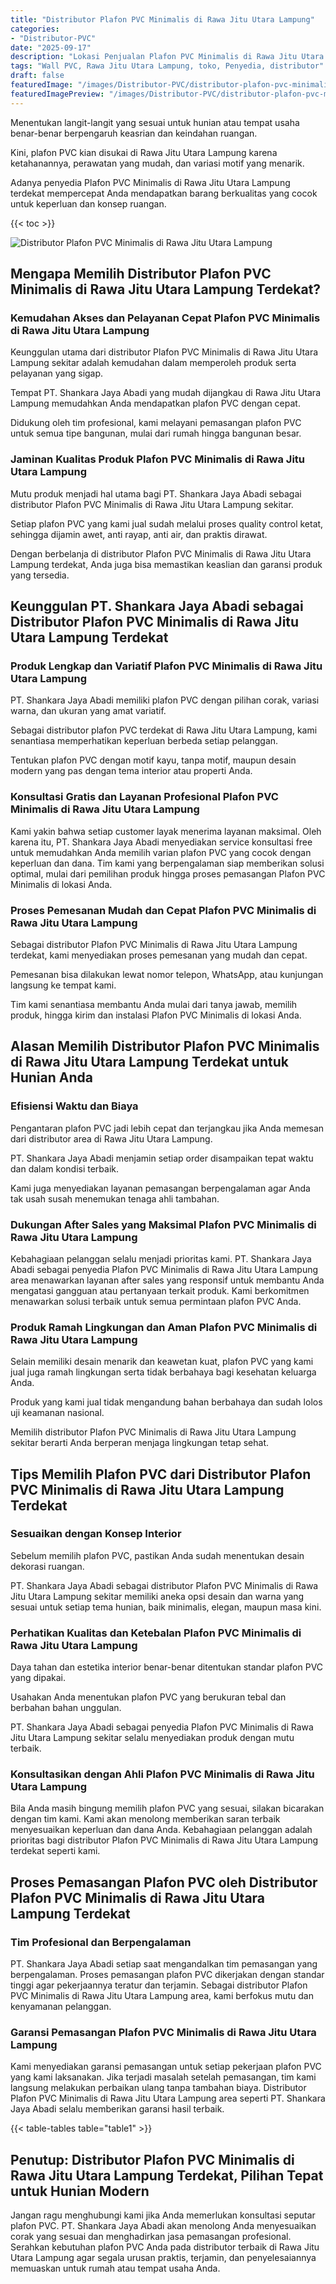 ```yaml
---
title: "Distributor Plafon PVC Minimalis di Rawa Jitu Utara Lampung"
categories:
- "Distributor-PVC"
date: "2025-09-17"
description: "Lokasi Penjualan Plafon PVC Minimalis di Rawa Jitu Utara Lampung untuk rumah, kantor, dan ritel. Panel unggulan, variasi motif, variasi warna menarik, dengan jasa penempatan dikerjakan oleh teknisi profesional serta garansi resmi!|Jasa distribusi Plafon PVC Minimalis di Rawa Jitu Utara Lampung bagi kebutuhan rumah, perkantoran, atau toko, dengan produk unggulan dan instalasi oleh tim berpengalaman serta jaminan resmi.|Pilihan Plafon PVC Minimalis di Rawa Jitu Utara Lampung yang terbukti bagi hunian, office, dan gerai, bersama material berkualitas dan instalasi ditangani oleh tim berpengalaman dan kepastian resmi.|Distribusi Plafon PVC Minimalis di Rawa Jitu Utara Lampung bagi hunian, kantor, dan gerai, beserta material unggulan dan pemasangan dikerjakan oleh tenaga ahli berpengalaman, disertai dengan garansi resmi.}"
tags: "Wall PVC, Rawa Jitu Utara Lampung, toko, Penyedia, distributor"
draft: false
featuredImage: "/images/Distributor-PVC/distributor-plafon-pvc-minimalis-di-rawa-jitu-utara-lampung.png"
featuredImagePreview: "/images/Distributor-PVC/distributor-plafon-pvc-minimalis-di-rawa-jitu-utara-lampung.png"
---
```


Menentukan langit-langit yang sesuai untuk hunian atau tempat usaha benar-benar berpengaruh keasrian dan keindahan ruangan.

Kini, plafon PVC kian disukai di Rawa Jitu Utara Lampung karena ketahanannya, perawatan yang mudah, dan variasi motif yang menarik.

Adanya penyedia Plafon PVC Minimalis di Rawa Jitu Utara Lampung terdekat mempercepat Anda mendapatkan barang berkualitas yang cocok untuk keperluan dan konsep ruangan.

{{< toc >}}

![Distributor Plafon PVC Minimalis di Rawa Jitu Utara Lampung](/images/Distributor-PVC/Distributor-Plafon-PVC-Minimalis-di-Rawa-Jitu-Utara-Lampung.png)

## Mengapa Memilih Distributor Plafon PVC Minimalis di Rawa Jitu Utara Lampung Terdekat?

### Kemudahan Akses dan Pelayanan Cepat Plafon PVC Minimalis di Rawa Jitu Utara Lampung

Keunggulan utama dari distributor Plafon PVC Minimalis di Rawa Jitu Utara Lampung sekitar adalah kemudahan dalam memperoleh produk serta pelayanan yang sigap.

Tempat PT. Shankara Jaya Abadi yang mudah dijangkau di Rawa Jitu Utara Lampung memudahkan Anda mendapatkan plafon PVC dengan cepat.

Didukung oleh tim profesional, kami melayani pemasangan plafon PVC untuk semua tipe bangunan, mulai dari rumah hingga bangunan besar.

### Jaminan Kualitas Produk Plafon PVC Minimalis di Rawa Jitu Utara Lampung

Mutu produk menjadi hal utama bagi PT. Shankara Jaya Abadi sebagai distributor Plafon PVC Minimalis di Rawa Jitu Utara Lampung sekitar.

Setiap plafon PVC yang kami jual sudah melalui proses quality control ketat, sehingga dijamin awet, anti rayap, anti air, dan praktis dirawat.

Dengan berbelanja di distributor Plafon PVC Minimalis di Rawa Jitu Utara Lampung terdekat, Anda juga bisa memastikan keaslian dan garansi produk yang tersedia.

## Keunggulan PT. Shankara Jaya Abadi sebagai Distributor Plafon PVC Minimalis di Rawa Jitu Utara Lampung Terdekat

### Produk Lengkap dan Variatif Plafon PVC Minimalis di Rawa Jitu Utara Lampung

PT. Shankara Jaya Abadi memiliki plafon PVC dengan pilihan corak, variasi warna, dan ukuran yang amat variatif.

Sebagai distributor plafon PVC terdekat di Rawa Jitu Utara Lampung, kami senantiasa memperhatikan keperluan berbeda setiap pelanggan.

Tentukan plafon PVC dengan motif kayu, tanpa motif, maupun desain modern yang pas dengan tema interior atau properti Anda.

### Konsultasi Gratis dan Layanan Profesional Plafon PVC Minimalis di Rawa Jitu Utara Lampung

Kami yakin bahwa setiap customer layak menerima layanan maksimal. Oleh karena itu, PT. Shankara Jaya Abadi menyediakan service konsultasi free untuk memudahkan Anda memilih varian plafon PVC yang cocok dengan keperluan dan dana. Tim kami yang berpengalaman siap memberikan solusi optimal, mulai dari pemilihan produk hingga proses pemasangan Plafon PVC Minimalis di lokasi Anda.

### Proses Pemesanan Mudah dan Cepat Plafon PVC Minimalis di Rawa Jitu Utara Lampung

Sebagai distributor Plafon PVC Minimalis di Rawa Jitu Utara Lampung terdekat, kami menyediakan proses pemesanan yang mudah dan cepat.

Pemesanan bisa dilakukan lewat nomor telepon, WhatsApp, atau kunjungan langsung ke tempat kami.

Tim kami senantiasa membantu Anda mulai dari tanya jawab, memilih produk, hingga kirim dan instalasi Plafon PVC Minimalis di lokasi Anda.

## Alasan Memilih Distributor Plafon PVC Minimalis di Rawa Jitu Utara Lampung Terdekat untuk Hunian Anda

### Efisiensi Waktu dan Biaya

Pengantaran plafon PVC jadi lebih cepat dan terjangkau jika Anda memesan dari distributor area di Rawa Jitu Utara Lampung.

PT. Shankara Jaya Abadi menjamin setiap order disampaikan tepat waktu dan dalam kondisi terbaik.

Kami juga menyediakan layanan pemasangan berpengalaman agar Anda tak usah susah menemukan tenaga ahli tambahan.

### Dukungan After Sales yang Maksimal Plafon PVC Minimalis di Rawa Jitu Utara Lampung

Kebahagiaan pelanggan selalu menjadi prioritas kami. PT. Shankara Jaya Abadi sebagai penyedia Plafon PVC Minimalis di Rawa Jitu Utara Lampung area menawarkan layanan after sales yang responsif untuk membantu Anda mengatasi gangguan atau pertanyaan terkait produk. Kami berkomitmen menawarkan solusi terbaik untuk semua permintaan plafon PVC Anda.

### Produk Ramah Lingkungan dan Aman Plafon PVC Minimalis di Rawa Jitu Utara Lampung

Selain memiliki desain menarik dan keawetan kuat, plafon PVC yang kami jual juga ramah lingkungan serta tidak berbahaya bagi kesehatan keluarga Anda.

Produk yang kami jual tidak mengandung bahan berbahaya dan sudah lolos uji keamanan nasional.

Memilih distributor Plafon PVC Minimalis di Rawa Jitu Utara Lampung sekitar berarti Anda berperan menjaga lingkungan tetap sehat.

## Tips Memilih Plafon PVC dari Distributor Plafon PVC Minimalis di Rawa Jitu Utara Lampung Terdekat

### Sesuaikan dengan Konsep Interior

Sebelum memilih plafon PVC, pastikan Anda sudah menentukan desain dekorasi ruangan.

PT. Shankara Jaya Abadi sebagai distributor Plafon PVC Minimalis di Rawa Jitu Utara Lampung sekitar memiliki aneka opsi desain dan warna yang sesuai untuk setiap tema hunian, baik minimalis, elegan, maupun masa kini.

### Perhatikan Kualitas dan Ketebalan Plafon PVC Minimalis di Rawa Jitu Utara Lampung

Daya tahan dan estetika interior benar-benar ditentukan standar plafon PVC yang dipakai.

Usahakan Anda menentukan plafon PVC yang berukuran tebal dan berbahan bahan unggulan.

PT. Shankara Jaya Abadi sebagai penyedia Plafon PVC Minimalis di Rawa Jitu Utara Lampung sekitar selalu menyediakan produk dengan mutu terbaik.

### Konsultasikan dengan Ahli Plafon PVC Minimalis di Rawa Jitu Utara Lampung

Bila Anda masih bingung memilih plafon PVC yang sesuai, silakan bicarakan dengan tim kami. Kami akan menolong memberikan saran terbaik menyesuaikan keperluan dan dana Anda. Kebahagiaan pelanggan adalah prioritas bagi distributor Plafon PVC Minimalis di Rawa Jitu Utara Lampung terdekat seperti kami.

## Proses Pemasangan Plafon PVC oleh Distributor Plafon PVC Minimalis di Rawa Jitu Utara Lampung Terdekat

### Tim Profesional dan Berpengalaman

PT. Shankara Jaya Abadi setiap saat mengandalkan tim pemasangan yang berpengalaman. Proses pemasangan plafon PVC dikerjakan dengan standar tinggi agar pekerjaannya teratur dan terjamin. Sebagai distributor Plafon PVC Minimalis di Rawa Jitu Utara Lampung area, kami berfokus mutu dan kenyamanan pelanggan.

### Garansi Pemasangan Plafon PVC Minimalis di Rawa Jitu Utara Lampung

Kami menyediakan garansi pemasangan untuk setiap pekerjaan plafon PVC yang kami laksanakan. Jika terjadi masalah setelah pemasangan, tim kami langsung melakukan perbaikan ulang tanpa tambahan biaya. Distributor Plafon PVC Minimalis di Rawa Jitu Utara Lampung area seperti PT. Shankara Jaya Abadi selalu memberikan garansi hasil terbaik.

{{< table-tables table="table1" >}}

## Penutup: Distributor Plafon PVC Minimalis di Rawa Jitu Utara Lampung Terdekat, Pilihan Tepat untuk Hunian Modern

Jangan ragu menghubungi kami jika Anda memerlukan konsultasi seputar plafon PVC. PT. Shankara Jaya Abadi akan menolong Anda menyesuaikan corak yang sesuai dan menghadirkan jasa pemasangan profesional. Serahkan kebutuhan plafon PVC Anda pada distributor terbaik di Rawa Jitu Utara Lampung agar segala urusan praktis, terjamin, dan penyelesaiannya memuaskan untuk rumah atau tempat usaha Anda.
